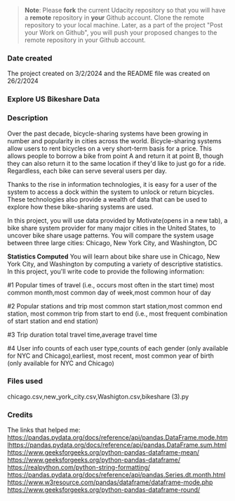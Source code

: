 >**Note**: Please **fork** the current Udacity repository so that you will have a **remote** repository in **your** Github account. Clone the remote repository to your local machine. Later, as a part of the project "Post your Work on Github", you will push your proposed changes to the remote repository in your Github account.

### Date created
The project created on 3/2/2024 and the README file was created on 26/2/2024

### Explore US Bikeshare Data

### Description
Over the past decade, bicycle-sharing systems have been growing in number and popularity in cities across the world. Bicycle-sharing systems allow users to rent bicycles on a very short-term basis for a price. This allows people to borrow a bike from point A and return it at point B, though they can also return it to the same location if they'd like to just go for a ride. Regardless, each bike can serve several users per day.

Thanks to the rise in information technologies, it is easy for a user of the system to access a dock within the system to unlock or return bicycles. These technologies also provide a wealth of data that can be used to explore how these bike-sharing systems are used.

In this project, you will use data provided by Motivate(opens in a new tab), a bike share system provider for many major cities in the United States, to uncover bike share usage patterns. You will compare the system usage between three large cities: Chicago, New York City, and Washington, DC

**Statistics Computed**
You will learn about bike share use in Chicago, New York City, and Washington by computing a variety of descriptive statistics. In this project, you'll write code to provide the following information:

#1 Popular times of travel (i.e., occurs most often in the start time)
most common month,most common day of week,most common hour of day

#2 Popular stations and trip
most common start station,most common end station, most common trip from start to end (i.e., most frequent combination of start station and end station)

#3 Trip duration
total travel time,average travel time

#4 User info
counts of each user type,counts of each gender (only available for NYC and Chicago),earliest, most recent, most common year of birth (only available for NYC and Chicago)

### Files used
chicago.csv,new_york_city.csv,Washigton.csv,bikeshare (3).py

### Credits
The links that helped me: https://pandas.pydata.org/docs/reference/api/pandas.DataFrame.mode.htmlhttps://pandas.pydata.org/docs/reference/api/pandas.DataFrame.sum.html https://www.geeksforgeeks.org/python-pandas-dataframe-mean/  https://www.geeksforgeeks.org/python-pandas-dataframe/  https://realpython.com/python-string-formatting/ https://pandas.pydata.org/docs/reference/api/pandas.Series.dt.month.html  https://www.w3resource.com/pandas/dataframe/dataframe-mode.php https://www.geeksforgeeks.org/python-pandas-dataframe-round/
 


